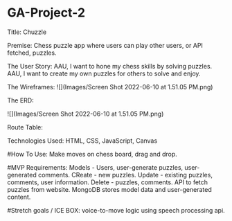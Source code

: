 # GA-Project-2

Title: Chuzzle

Premise: Chess puzzle app where users can play other users, or API fetched, puzzles.


The User Story:
AAU, I want to hone my chess skills by solving puzzles.
AAU, I want to create my own puzzles for others to solve and enjoy.


The Wireframes:
![](Images/Screen Shot 2022-06-10 at 1.51.05 PM.png)


The ERD: 

![](Images/Screen Shot 2022-06-10 at 1.51.05 PM.png)

Route Table:


Technologies Used:
HTML, CSS, JavaScript, Canvas 

#How To Use:
Make moves on chess board, drag and drop. 

#MVP Requirements:
Models - Users, user-generate puzzles, user-generated comments.
CReate - new puzzles. Update - existing puzzles, comments, user information. Delete - puzzles, comments.
API to fetch puzzles from website.
MongoDB stores model data and user-generated content.

#Stretch goals / ICE BOX:
voice-to-move logic using speech processing api.